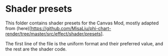 # Shader presets
This folder contains shader presets for the Canvas Mod, mostly adapted from (here)[https://github.com/MisaLiu/phi-chart-render/tree/master/src/effect/shader/presets].

The first line of the file is the uniform format and their preferred value, and the rest are the shader code.